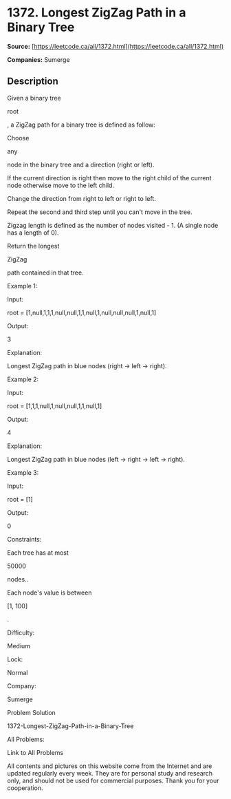 # 1372. Longest ZigZag Path in a Binary Tree

**Source:** [https://leetcode.ca/all/1372.html](https://leetcode.ca/all/1372.html)

**Companies:** Sumerge

## Description

Given a binary tree

root

, a ZigZag path for a binary tree is
            defined as follow:

Choose

any

node in the binary tree and a direction (right or
                    left).

If the current direction is right then move to the right child of the current
                    node otherwise move to the left child.

Change the direction from right to left or right to left.

Repeat the second and third step until you can't move in the tree.

Zigzag length is defined as the number of nodes visited - 1. (A single node has a
                length of 0).

Return the longest

ZigZag

path contained in that tree.

Example 1:

Input:

root = [1,null,1,1,1,null,null,1,1,null,1,null,null,null,1,null,1]

Output:

3

Explanation:

Longest ZigZag path in blue nodes (right -> left -> right).

Example 2:

Input:

root = [1,1,1,null,1,null,null,1,1,null,1]

Output:

4

Explanation:

Longest ZigZag path in blue nodes (left -> right -> left -> right).

Example 3:

Input:

root = [1]

Output:

0

Constraints:

Each tree has at most

50000

nodes..

Each node's value is between

[1, 100]

.

Difficulty:

Medium

Lock:

Normal

Company:

Sumerge

Problem Solution

1372-Longest-ZigZag-Path-in-a-Binary-Tree

All Problems:

Link to All Problems

All contents and pictures on this website come from the Internet and are updated regularly every week. They are for personal study and research only, and should not be used for commercial purposes. Thank you for your cooperation.

